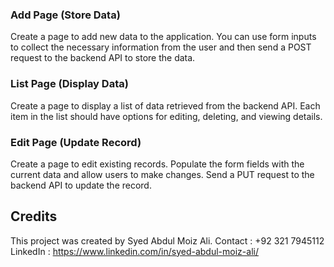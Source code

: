 ### Add Page (Store Data)

Create a page to add new data to the application. You can use form inputs to collect the necessary information from the user and then send a POST request to the backend API to store the data.

### List Page (Display Data)

Create a page to display a list of data retrieved from the backend API. Each item in the list should have options for editing, deleting, and viewing details.

### Edit Page (Update Record)

Create a page to edit existing records. Populate the form fields with the current data and allow users to make changes. Send a PUT request to the backend API to update the record.

## Credits

This project was created by Syed Abdul Moiz Ali.
Contact : +92 321 7945112
LinkedIn : https://www.linkedin.com/in/syed-abdul-moiz-ali/
